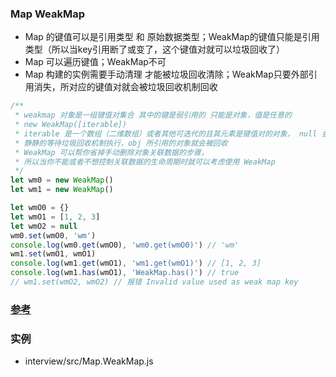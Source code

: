 ### Map WeakMap
* Map 的键值可以是引用类型 和 原始数据类型；WeakMap的键值只能是引用类型（所以当key引用断了或变了，这个键值对就可以垃圾回收了）
* Map 可以遍历键值；WeakMap不可
* Map 构建的实例需要手动清理 才能被垃圾回收清除；WeakMap只要外部引用消失，所对应的键值对就会被垃圾回收机制回收

```js
/**
 * weakmap 对象是一组键值对集合 其中的键是弱引用的 只能是对象，值是任意的
 * new WeakMap([iterable]) 
 * iterable 是一个数组（二维数组）或者其他可迭代的且其元素是键值对的对象， null 会被当做 undefined
 * 静静的等待垃圾回收机制执行，obj 所引用的对象就会被回收
 * WeakMap 可以帮你省掉手动删除对象关联数据的步骤，
 * 所以当你不能或者不想控制关联数据的生命周期时就可以考虑使用 WeakMap
 */
let wm0 = new WeakMap()
let wm1 = new WeakMap()

let wmO0 = {}
let wmO1 = [1, 2, 3]
let wmO2 = null
wm0.set(wmO0, 'wm')
console.log(wm0.get(wmO0), 'wm0.get(wmO0)') // 'wm'
wm1.set(wmO1, wmO1) 
console.log(wm1.get(wmO1), 'wm1.get(wmO1)') // [1, 2, 3]
console.log(wm1.has(wmO1), 'WeakMap.has()') // true
// wm1.set(wmO2, wmO2) // 报错 Invalid value used as weak map key
```

### [参考](https://mp.weixin.qq.com/s/reCQIfaLM3rTsvKJwovIHQ)

### 实例
* interview/src/Map.WeakMap.js
